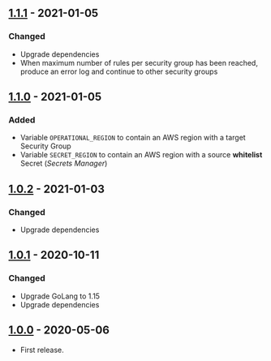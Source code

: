 ## [1.1.1](https://github.com/ReasonSoftware/security-group-manager/releases/tag/v1.1.0) - 2021-01-05
### Changed
- Upgrade dependencies
- When maximum number of rules per security group has been reached, produce an error log and continue to other security groups

## [1.1.0](https://github.com/ReasonSoftware/security-group-manager/releases/tag/v1.1.0) - 2021-01-05
### Added
- Variable `OPERATIONAL_REGION` to contain an AWS region with a target Security Group
- Variable `SECRET_REGION` to contain an AWS region with a source **whitelist** Secret (*Secrets Manager*)

## [1.0.2](https://github.com/ReasonSoftware/security-group-manager/releases/tag/v1.0.2) - 2021-01-03
### Changed
- Upgrade dependencies

## [1.0.1](https://github.com/ReasonSoftware/security-group-manager/releases/tag/v1.0.1) - 2020-10-11
### Changed
- Upgrade GoLang to 1.15
- Upgrade dependencies

## [1.0.0](https://github.com/ReasonSoftware/security-group-manager/releases/tag/v1.0.0) - 2020-05-06
- First release.